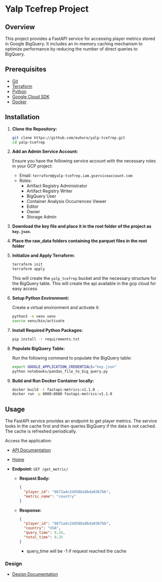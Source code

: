 # Yalp Tcefrep Project

## Overview

This project provides a FastAPI service for accessing player metrics stored in Google BigQuery. It includes an in-memory caching mechanism to optimize performance by reducing the number of direct queries to BigQuery.

## Prerequisites

- [Git](https://git-scm.com/)
- [Terraform](https://www.terraform.io/)
- [Python](https://www.python.org/downloads/)
- [Google Cloud SDK](https://cloud.google.com/sdk/docs/install)
- [Docker](https://www.docker.com/products/docker-desktop)

## Installation

1. **Clone the Repository:**

    ```bash
    git clone https://github.com/euhoro/yalp-tcefrep.git
    cd yalp-tcefrep
    ```

2. **Add an Admin Service Account:**

    Ensure you have the following service account with the necessary roles in your GCP project:
    
    - Email: `terraform@yalp-tcefrep.iam.gserviceaccount.com`
    - Roles:
      - Artifact Registry Administrator
      - Artifact Registry Writer
      - BigQuery User
      - Container Analysis Occurrences Viewer
      - Editor
      - Owner
      - Storage Admin

3. **Download the key file and place it in the root folder of the project as `key.json`.**

4. **Place the raw_data folders containing the parquet files in the root folder**

5. **Initialize and Apply Terraform:**

    ```bash
    terraform init
    terraform apply
    ```

    This will create the `yalp_tcefrep` bucket and the necessary structure for the BigQuery table.
    This will create the api available in the gcp cloud for easy access 

6. **Setup Python Environment:**

    Create a virtual environment and activate it:

    ```bash
    python3 -m venv venv
    source venv/bin/activate
    ```

7. **Install Required Python Packages:**

    ```bash
    pip install -r requirements.txt
    ```

8. **Populate BigQuery Table:**

    Run the following command to populate the BigQuery table:

    ```bash
    export GOOGLE_APPLICATION_CREDENTIALS="key.json"
    python notebooks/pandas_file_to_big_query.py
    ```

9. **Build and Run Docker Container locally:**

    ```bash
    docker build -t fastapi-metrics:v1.1.0 .
    docker run -p 8080:8080 fastapi-metrics:v1.1.0
    ```

## Usage

The FastAPI service provides an endpoint to get player metrics. The service looks in the cache first and then queries BigQuery if the data is not cached. The cache is refreshed periodically.

Access the application:
   - [API Documentation](http://localhost:8080/docs)
   - [Home](http://localhost:8080/)

- **Endpoint:** `GET /get_metric/`

   - **Request Body:**
       ```json
       {
         "player_id": "6671adc2dd588a8bda0367bb",
         "metric_name": "country"
       }
       ```

   - **Response:**
       ```json
       {
         "player_id": "6671adc2dd588a8bda0367bb",
         "country": "USA",
         "query_time": 0.34,
         "total_time": 0.35
       }
       ```
     * query_time will be -1 if request reached the cache

### Design 
- [Design Documentation](https://github.com/euhoro/yalp_tcefrep/blob/main/DESIGN.md)

